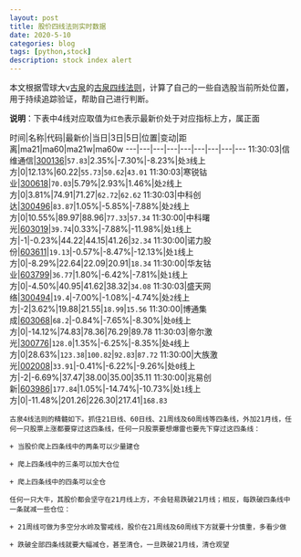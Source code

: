 ```yaml
---
layout: post
title: 股价四线法则实时数据
date: 2020-5-10
categories: blog
tags: [python,stock]
description: stock index alert
---
```



本文根据雪球大v[古泉](https://xueqiu.com/u/7148646888)的[古泉四线法则](https://xueqiu.com/7148646888/130498192)，计算了自己的一些自选股当前所处位置，用于持续追踪验证，帮助自己进行判断。

**说明**：下表中4线对应取值为`红色`表示最新价处于对应指标上方，属正面

时间|名称|代码|最新价|当日|3日|5日|位置|变动|距离|ma21|ma60|ma21w|ma60w
---|---|---|---|---|---|---|---|---
11:30:03|信维通信|[300136](https://xueqiu.com/S/SZ300136)|`57.83`|2.35%|-7.30%|-8.23%|处`3`线上方|0|12.13%|60.22|`55.73`|`50.62`|`43.01`
11:30:03|寒锐钴业|[300618](https://xueqiu.com/S/SZ300618)|`70.03`|5.79%|2.93%|1.46%|处`2`线上方|0|3.81%|74.91|71.27|`62.72`|`62.62`
11:30:03|中科创达|[300496](https://xueqiu.com/S/SZ300496)|`83.87`|1.05%|-5.85%|-7.88%|处`2`线上方|0|10.55%|89.97|88.96|`77.33`|`57.34`
11:30:00|中科曙光|[603019](https://xueqiu.com/S/SH603019)|`39.74`|0.33%|-7.88%|-11.98%|处`1`线上方|-1|-0.23%|44.22|44.15|41.26|`32.34`
11:30:00|诺力股份|[603611](https://xueqiu.com/S/SH603611)|`19.13`|-0.57%|-8.47%|-12.13%|处`1`线上方|0|-8.29%|22.64|22.09|20.91|`18.34`
11:30:00|华友钴业|[603799](https://xueqiu.com/S/SH603799)|`36.77`|1.80%|-6.42%|-7.81%|处`1`线上方|0|-4.50%|40.95|41.62|38.32|`34.08`
11:30:03|盛天网络|[300494](https://xueqiu.com/S/SZ300494)|`19.4`|-7.00%|-1.08%|-4.74%|处`2`线上方|-2|3.62%|19.88|21.55|`18.99`|`15.56`
11:30:00|博通集成|[603068](https://xueqiu.com/S/SH603068)|`68.2`|-0.84%|-7.65%|-8.30%|处`0`线上方|0|-14.12%|74.83|78.36|76.29|89.78
11:30:03|帝尔激光|[300776](https://xueqiu.com/S/SZ300776)|`128.0`|1.35%|-6.25%|-8.35%|处`4`线上方|0|28.63%|`123.38`|`100.82`|`92.83`|`87.72`
11:30:00|大族激光|[002008](https://xueqiu.com/S/SZ002008)|`33.91`|-0.41%|-6.22%|-9.26%|处`0`线上方|-2|-6.69%|37.47|38.00|35.00|35.11
11:30:00|兆易创新|[603986](https://xueqiu.com/S/SH603986)|`177.84`|1.05%|-14.74%|-10.73%|处`1`线上方|0|-11.48%|201.26|226.30|217.41|`168.83`

```
古泉4线法则的精髓如下。抓住21日线、60日线、21周线及60周线等四条线，外加21月线，任何一只股票上涨都要穿过这四条线，任何一只股票要想爆雷也要先下穿过这四条线：

+ 当股价爬上四条线中的两条可以少量建仓

+ 爬上四条线中的三条可以加大仓位

+ 爬上四条线中的四条可以全仓

任何一只大牛，其股价都会坚守在21月线上方，不会轻易跌破21月线；相反，每跌破四条线中一条就减一些仓位：

+ 21周线可做为多空分水岭及警戒线，股价在21周线及60周线下方就要十分慎重，多看少做

+ 跌破全部四条线就要大幅减仓，甚至清仓，一旦跌破21月线，清仓观望
```